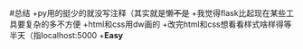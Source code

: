 #总结
+py用的挺少的就没写注释（其实就是懒~~不是~~
+我觉得flask比起现在某些工具要复杂的多不方便
+html和css用dw画的
+改完html和css想看看样式啥样得等半天（指localhost:5000
+**Easy**